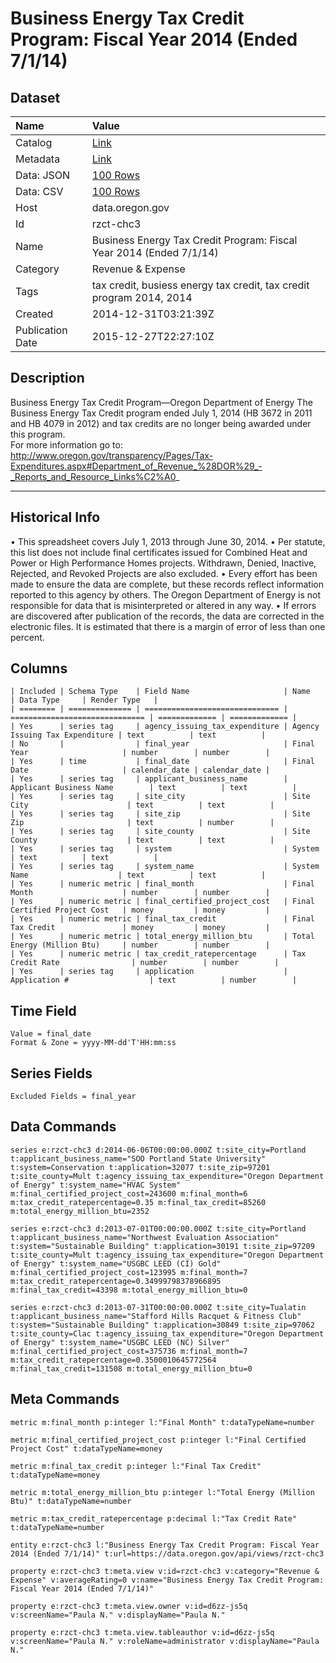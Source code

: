 # Business Energy Tax Credit Program: Fiscal Year 2014 (Ended 7/1/14)

## Dataset

| Name | Value |
| :--- | :---- |
| Catalog | [Link](https://catalog.data.gov/dataset/business-energy-tax-credit-program-fiscal-year-2014-0e49c) |
| Metadata | [Link](https://data.oregon.gov/api/views/rzct-chc3) |
| Data: JSON | [100 Rows](https://data.oregon.gov/api/views/rzct-chc3/rows.json?max_rows=100) |
| Data: CSV | [100 Rows](https://data.oregon.gov/api/views/rzct-chc3/rows.csv?max_rows=100) |
| Host | data.oregon.gov |
| Id | rzct-chc3 |
| Name | Business Energy Tax Credit Program: Fiscal Year 2014 (Ended 7/1/14) |
| Category | Revenue & Expense |
| Tags | tax credit, busiess energy tax credit, tax credit program 2014, 2014 |
| Created | 2014-12-31T03:21:39Z |
| Publication Date | 2015-12-27T22:27:10Z |

## Description

Business Energy Tax Credit Program—Oregon Department of Energy  The Business Energy Tax Credit program ended July 1, 2014  (HB 3672 in 2011 and HB 4079 in 2012) and tax credits are no longer being awarded under this program.  
For more information go to: http://www.oregon.gov/transparency/Pages/Tax-Expenditures.aspx#Department_of_Revenue_%28DOR%29_-_Reports_and_Resource_Links%C2%A0_

------------------
Historical Info
--------------------
•	This spreadsheet covers July 1, 2013 through June 30, 2014.
•	Per statute, this list does not include final certificates issued for Combined Heat and Power or High Performance Homes projects. Withdrawn, Denied, Inactive, Rejected, and Revoked Projects are also excluded.
•	Every effort has been made to ensure the data are complete, but these records reflect information reported to this agency by others. The Oregon Department of Energy is not responsible for data that is misinterpreted or altered in any way.
•	If errors are discovered after publication of the records, the data are corrected in the electronic files.  It is estimated that there is a margin of error of less than one percent.

## Columns

```ls
| Included | Schema Type    | Field Name                     | Name                           | Data Type     | Render Type   |
| ======== | ============== | ============================== | ============================== | ============= | ============= |
| Yes      | series tag     | agency_issuing_tax_expenditure | Agency Issuing Tax Expenditure | text          | text          |
| No       |                | final_year                     | Final Year                     | number        | number        |
| Yes      | time           | final_date                     | Final Date                     | calendar_date | calendar_date |
| Yes      | series tag     | applicant_business_name        | Applicant Business Name        | text          | text          |
| Yes      | series tag     | site_city                      | Site City                      | text          | text          |
| Yes      | series tag     | site_zip                       | Site Zip                       | text          | number        |
| Yes      | series tag     | site_county                    | Site County                    | text          | text          |
| Yes      | series tag     | system                         | System                         | text          | text          |
| Yes      | series tag     | system_name                    | System Name                    | text          | text          |
| Yes      | numeric metric | final_month                    | Final Month                    | number        | number        |
| Yes      | numeric metric | final_certified_project_cost   | Final Certified Project Cost   | money         | money         |
| Yes      | numeric metric | final_tax_credit               | Final Tax Credit               | money         | money         |
| Yes      | numeric metric | total_energy_million_btu       | Total Energy (Million Btu)     | number        | number        |
| Yes      | numeric metric | tax_credit_ratepercentage      | Tax Credit Rate                | number        | number        |
| Yes      | series tag     | application                    | Application #                  | text          | number        |
```

## Time Field

```ls
Value = final_date
Format & Zone = yyyy-MM-dd'T'HH:mm:ss
```

## Series Fields

```ls
Excluded Fields = final_year
```

## Data Commands

```ls
series e:rzct-chc3 d:2014-06-06T00:00:00.000Z t:site_city=Portland t:applicant_business_name="SOO Portland State University" t:system=Conservation t:application=32077 t:site_zip=97201 t:site_county=Mult t:agency_issuing_tax_expenditure="Oregon Department of Energy" t:system_name="HVAC System" m:final_certified_project_cost=243600 m:final_month=6 m:tax_credit_ratepercentage=0.35 m:final_tax_credit=85260 m:total_energy_million_btu=2352

series e:rzct-chc3 d:2013-07-01T00:00:00.000Z t:site_city=Portland t:applicant_business_name="Northwest Evaluation Association" t:system="Sustainable Building" t:application=30191 t:site_zip=97209 t:site_county=Mult t:agency_issuing_tax_expenditure="Oregon Department of Energy" t:system_name="USGBC LEED (CI) Gold" m:final_certified_project_cost=123995 m:final_month=7 m:tax_credit_ratepercentage=0.34999798378966895 m:final_tax_credit=43398 m:total_energy_million_btu=0

series e:rzct-chc3 d:2013-07-31T00:00:00.000Z t:site_city=Tualatin t:applicant_business_name="Stafford Hills Racquet & Fitness Club" t:system="Sustainable Building" t:application=30849 t:site_zip=97062 t:site_county=Clac t:agency_issuing_tax_expenditure="Oregon Department of Energy" t:system_name="USGBC LEED (NC) Silver" m:final_certified_project_cost=375736 m:final_month=7 m:tax_credit_ratepercentage=0.3500010645772564 m:final_tax_credit=131508 m:total_energy_million_btu=0
```

## Meta Commands

```ls
metric m:final_month p:integer l:"Final Month" t:dataTypeName=number

metric m:final_certified_project_cost p:integer l:"Final Certified Project Cost" t:dataTypeName=money

metric m:final_tax_credit p:integer l:"Final Tax Credit" t:dataTypeName=money

metric m:total_energy_million_btu p:integer l:"Total Energy (Million Btu)" t:dataTypeName=number

metric m:tax_credit_ratepercentage p:decimal l:"Tax Credit Rate" t:dataTypeName=number

entity e:rzct-chc3 l:"Business Energy Tax Credit Program: Fiscal Year 2014 (Ended 7/1/14)" t:url=https://data.oregon.gov/api/views/rzct-chc3

property e:rzct-chc3 t:meta.view v:id=rzct-chc3 v:category="Revenue & Expense" v:averageRating=0 v:name="Business Energy Tax Credit Program: Fiscal Year 2014 (Ended 7/1/14)"

property e:rzct-chc3 t:meta.view.owner v:id=d6zz-js5q v:screenName="Paula N." v:displayName="Paula N."

property e:rzct-chc3 t:meta.view.tableauthor v:id=d6zz-js5q v:screenName="Paula N." v:roleName=administrator v:displayName="Paula N."
```